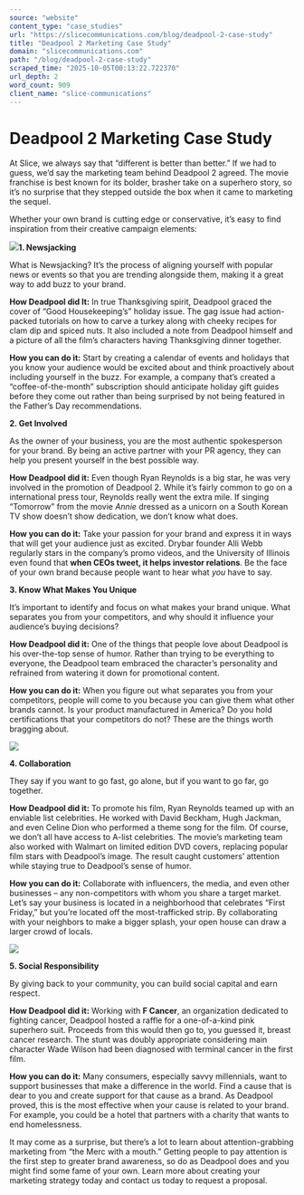 ```yaml
---
source: "website"
content_type: "case_studies"
url: "https://slicecommunications.com/blog/deadpool-2-case-study"
title: "Deadpool 2 Marketing Case Study"
domain: "slicecommunications.com"
path: "/blog/deadpool-2-case-study"
scraped_time: "2025-10-05T00:13:22.722370"
url_depth: 2
word_count: 909
client_name: "slice-communications"
---
```


# Deadpool 2 Marketing Case Study

At Slice, we always say that “different is better than better.” If we had to guess, we’d say the marketing team behind Deadpool 2 agreed. The movie franchise is best known for its bolder, brasher take on a superhero story, so it’s no surprise that they stepped outside the box when it came to marketing the sequel.

Whether your own brand is cutting edge or conservative, it’s easy to find inspiration from their creative campaign elements:

![](https://slicecommunications.com/wp-content/uploads/2018/06/Deadpool-Good-Housekeeping.jpg)**1. Newsjacking**

What is Newsjacking? It’s the process of aligning yourself with popular news or events so that you are trending alongside them, making it a great way to add buzz to your brand.

**How Deadpool did It:** In true Thanksgiving spirit, Deadpool graced the cover of “Good Housekeeping’s” holiday issue. The gag issue had action-packed tutorials on how to carve a turkey along with cheeky recipes for clam dip and spiced nuts. It also included a note from Deadpool himself and a picture of all the film’s characters having Thanksgiving dinner together.

**How you can do it:** Start by creating a calendar of events and holidays that you know your audience would be excited about and think proactively about including yourself in the buzz. For example, a company that’s created a “coffee-of-the-month” subscription should anticipate holiday gift guides before they come out rather than being surprised by not being featured in the Father’s Day recommendations.

**2. Get Involved**

As the owner of your business, you are the most authentic spokesperson for your brand. By being an active partner with your PR agency, they can help you present yourself in the best possible way.

**How Deadpool did it:** Even though Ryan Reynolds is a big star, he was very involved in the promotion of Deadpool 2. While it’s fairly common to go on a international press tour, Reynolds really went the extra mile. If singing “Tomorrow” from the movie _Annie_ dressed as a unicorn on a South Korean TV show doesn’t show dedication, we don’t know what does.

**How you can do it:** Take your passion for your brand and express it in ways that will get your audience just as excited. Drybar founder Alli Webb regularly stars in the company’s promo videos, and the University of Illinois even found that **when CEOs tweet, it helps investor relations**. Be the face of your own brand because people want to hear what _you_ have to say.

**3. Know What Makes You Unique**

It’s important to identify and focus on what makes your brand unique. What separates you from your competitors, and why should it influence your audience’s buying decisions?

**How Deadpool did it:** One of the things that people love about Deadpool is his over-the-top sense of humor. Rather than trying to be everything to everyone, the Deadpool team embraced the character’s personality and refrained from watering it down for promotional content.

**How you can do it:** When you figure out what separates you from your competitors, people will come to you because you can give them what other brands cannot. Is your product manufactured in America? Do you hold certifications that your competitors do not? These are the things worth bragging about.

![](https://slicecommunications.com/wp-content/uploads/2018/06/Deadpool-spoofs.jpg)

**4. Collaboration**

They say if you want to go fast, go alone, but if you want to go far, go together.

**How Deadpool did it:** To promote his film, Ryan Reynolds teamed up with an enviable list celebrities. He worked with David Beckham, Hugh Jackman, and even Celine Dion who performed a theme song for the film. Of course, we don’t all have access to A-list celebrities. The movie’s marketing team also worked with Walmart on limited edition DVD covers, replacing popular film stars with Deadpool’s image. The result caught customers’ attention while staying true to Deadpool’s sense of humor.

**How you can do it:** Collaborate with influencers, the media, and even other businesses – any non-competitors with whom you share a target market. Let’s say your business is located in a neighborhood that celebrates “First Friday,” but you’re located off the most-trafficked strip. By collaborating with your neighbors to make a bigger splash, your open house can draw a larger crowd of locals.

![](https://slicecommunications.com/wp-content/uploads/2018/06/Deadpool-suit-giveaway.jpg)

**5. Social Responsibility**

By giving back to your community, you can build social capital and earn respect.

**How Deadpool did it:** Working with **F Cancer**, an organization dedicated to fighting cancer, Deadpool hosted a raffle for a one-of-a-kind pink superhero suit. Proceeds from this would then go to, you guessed it, breast cancer research. The stunt was doubly appropriate considering main character Wade Wilson had been diagnosed with terminal cancer in the first film.

**How you can do it:** Many consumers, especially savvy millennials, want to support businesses that make a difference in the world. Find a cause that is dear to you and create support for that cause as a brand. As Deadpool proved, this is the most effective when your cause is related to your brand. For example, you could be a hotel that partners with a charity that wants to end homelessness.

It may come as a surprise, but there’s a lot to learn about attention-grabbing marketing from “the Merc with a mouth.” Getting people to pay attention is the first step to greater brand awareness, so do as Deadpool does and you might find some fame of your own. Learn more about creating your marketing strategy today and contact us today to request a proposal.